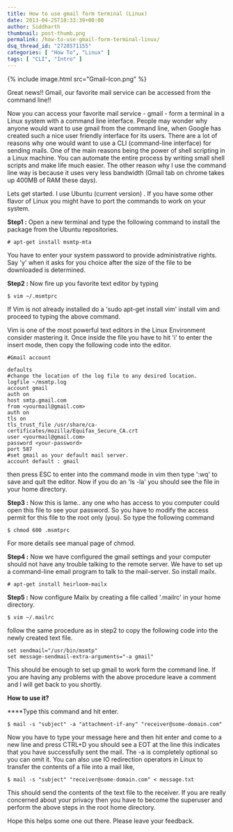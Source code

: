 ```yaml
---
title: How to use gmail form terminal (Linux)
date: 2013-04-25T18:33:39+00:00
author: Siddharth
thumbnail: post-thumb.png
permalink: /how-to-use-gmail-form-terminal-linux/
dsq_thread_id: "2728571155"
categories: [ "How To", "Linux" ]
tags: [ "CLI", "Intro" ]
---
```


{% include image.html src="Gmail-Icon.png" %}

Great news!! Gmail, our favorite mail service can be accessed from the command line!!

Now you can access your favorite mail service - gmail - form a terminal in a Linux system with a command line interface. People may wonder why anyone would want to use gmail from the command line, when Google has created such a nice user friendly interface for its users. There are a lot of reasons why one would want to use a CLI (command-line interface) for sending mails. One of the main reasons being the power of shell scripting in a Linux machine. You can automate the entire process by writing small shell scripts and make life much easier. The other reason why I use the command line way is because it uses very less bandwidth (Gmail tab on chrome takes up 400MB of RAM these days).

Lets get started. I use Ubuntu (current version) . If you have some other flavor of Linux you might have to port the commands to work on your system.

**Step1 :** Open a new terminal and type the following command to install the package from the Ubuntu repositories.

``` shell
# apt-get install msmtp-mta
```

You have to enter your system password to provide administrative rights. Say 'y' when it asks for you choice after the size of the file to be downloaded is determined.
  
**Step2 :** Now fire up you favorite text editor by typing

``` shell
$ vim ~/.msmtprc
```

If Vim is not already installed do a 'sudo apt-get install vim' install vim and proceed to typing the above command.

Vim is one of the most powerful text editors in the Linux Environment consider mastering it. Once inside the file you have to hit 'i' to enter the insert mode, then copy the following code into the editor.

``` shell
#Gmail account

defaults
#change the location of the log file to any desired location.
logfile ~/msmtp.log
account gmail
auth on
host smtp.gmail.com
from <yourmail@gmail.com>
auth on
tls on
tls_trust_file /usr/share/ca-certificates/mozilla/Equifax_Secure_CA.crt
user <yourmail@gmail.com>
password <your-password>
port 587
#set gmail as your default mail server.
account default : gmail
```

then press ESC to enter into the command mode in vim then type ':wq' to save and quit the editor. Now if you do an 'ls -la' you should see the file in your home directory.

**Step3 :** Now this is lame.. any one who has access to you computer could open this file to see your password. So you have to modify the access permit for this file to the root only (you). So type the following command

``` shell
$ chmod 600 .msmtprc
```

For more details see manual page of chmod.

**Step4 :** Now we have configured the gmail settings and your computer should not have any trouble talking to the remote server. We have to set up a command-line email program to talk to the mail-server. So install mailx.


``` shell
# apt-get install heirloom-mailx
```

**Step5 :** Now configure Mailx by creating a file called '.mailrc' in your home directory.

``` shell
$ vim ~/.mailrc
```

follow the same procedure as in step2 to copy the following code into the newly created text file.

``` shell
set sendmail="/usr/bin/msmtp"
set message-sendmail-extra-arguments="-a gmail"
```

This should be enough to set up gmail to work form the command line. If you are having any problems with the above procedure leave a comment and I will get back to you shortly.

**How to use it?**

****Type this command and hit enter.

``` shell
$ mail -s "subject" -a "attachment-if-any" "receiver@some-domain.com"
```

Now you have to type your message here and then hit enter and come to a new line and press CTRL+D you should see a EOT at the line this indicates that you have successfully sent the mail. The -a <A attachmentA > is completely optional so you can omit it. You can also use IO redirection operators in Linux to transfer the contents of a file into a mail like,

``` shell
$ mail -s "subject" "receiver@some-domain.com" < message.txt
```

This should send the contents of the text file to the receiver. If you are really concerned about your privacy then you have to become the superuser and perform the above steps in the root home directory.

Hope this helps some one out there. Please leave your feedback.
